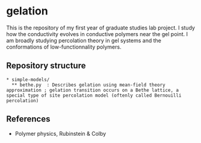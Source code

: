 # gelation

This is the repository of my first year of graduate studies lab project. I study how the conductivity evolves in conductive polymers near the gel point. I am broadly studying percolation theory in gel systems and the conformations of low-functionnality polymers.

## Repository structure 

```
* simple-models/
  ** bethe.py  : Describes gelation using mean-field theory approximation ; gelation transition occurs on a Bethe lattice, a special type of site percolation model (oftenly called Bernouilli percolation)
```

## References

- Polymer physics, Rubinstein & Colby 
